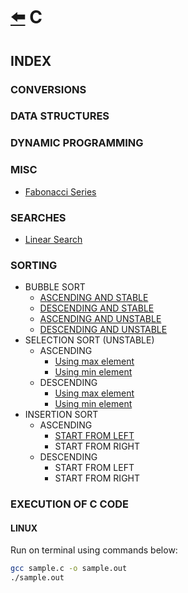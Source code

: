 # [:arrow_left:](../README.md) C

## INDEX

### CONVERSIONS

### DATA STRUCTURES

### DYNAMIC PROGRAMMING

### MISC

* [Fabonacci Series](Misc/fabonacci.c)

### SEARCHES

* [Linear Search](Searches/linearSearch.c)

### SORTING

* BUBBLE SORT
  * [ASCENDING AND STABLE](Sorting/BUBBLE-SORT/bubblesort.c)
  * [DESCENDING AND STABLE](Sorting/BUBBLE-SORT/bubble.c)
  * [ASCENDING AND UNSTABLE](Sorting/BUBBLE-SORT/ascendunbubble.c)
  * [DESCENDING AND UNSTABLE](Sorting/BUBBLE-SORT/descendunbubble.c)
* SELECTION SORT (UNSTABLE)
  * ASCENDING
    * [Using max element](Sorting/SELECTION-SORT/selection.c)
    * [Using min element](Sorting/SELECTION-SORT/selectionsort.c)
  * DESCENDING
    * [Using max element](Sorting/SELECTION-SORT/maxselection.c)
    * [Using min element](Sorting/SELECTION-SORT/minselection.c)
* INSERTION SORT
  * ASCENDING
    * [START FROM LEFT](Sorting/INSERTION-SORT/insertion.c)
    * START FROM RIGHT
  * DESCENDING
    * START FROM LEFT
    * START FROM RIGHT

### EXECUTION OF C CODE

#### LINUX

Run on terminal using commands below:

```bash
gcc sample.c -o sample.out
./sample.out
```